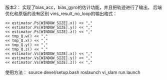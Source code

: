 版本2：
实现了bias_acc，bias_gyro的估计功能，并且把轨迹进行了输出。
后端优化和原版的没有区别
vins_result_no_loop的输出格式：

```
<< estimator.Ps[WINDOW_SIZE].x() << ","
<< estimator.Ps[WINDOW_SIZE].y() << ","
<< estimator.Ps[WINDOW_SIZE].z() << ","
<< tmp_Q.w() << ","
<< tmp_Q.x() << ","
<< tmp_Q.y() << ","
<< tmp_Q.z() << ","
<< estimator.Vs[WINDOW_SIZE].x() << ","
<< estimator.Vs[WINDOW_SIZE].y() << ","
<< estimator.Vs[WINDOW_SIZE].z() << ","

```
使用方法：
source devel/setup.bash
roslaunch vi_slam run.launch



